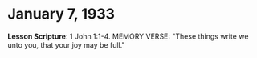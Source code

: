 # January 7, 1933

**Lesson Scripture**: 1 John 1:1-4. MEMORY VERSE: "These things write we unto you, that your joy may be full."

